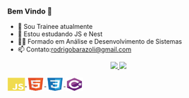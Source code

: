 ### Bem Vindo 👋

- 🔭 Sou Trainee atualmente
- 🌱 Estou estudando JS e Nest
- 👨‍🎓 Formado em Análise e Desenvolvimento de Sistemas
- 📫 Contato:rodrigobarazoli@gmail.com

<div align="center" >
  <a href="https://github.com/barazoli">
  <img height="180em" src="https://github-readme-stats.vercel.app/api?username=barazoli&show_icons=true&theme=dracula&include_all_commits=true&count_private=true"/>
  <img height="180em" src="https://github-readme-stats.vercel.app/api/top-langs/?username=barazoli&layout=compact&langs_count=7&theme=dracula"/>
</div>
  
  <div  style="display: inline_block " ><br>
  <img align="center" alt="Js" height="30" width="40" src="https://raw.githubusercontent.com/devicons/devicon/master/icons/javascript/javascript-plain.svg">
 <!-- <img align="center" alt="Rafa-Ts" height="30" width="40" src="https://raw.githubusercontent.com/devicons/devicon/master/icons/typescript/typescript-plain.svg"> -->
  <img align="center" alt="Java" height="30" width="40" src="https://raw.githubusercontent.com/devicons/devicon/master/icons/html5/html5-original.svg">
  <img align="center" alt="CSS" height="30" width="40" src="https://raw.githubusercontent.com/devicons/devicon/master/icons/css3/css3-original.svg">
  <img align="center" alt="Csharp" height="30" width="40" src="https://raw.githubusercontent.com/devicons/devicon/master/icons/csharp/csharp-original.svg">

</div>
